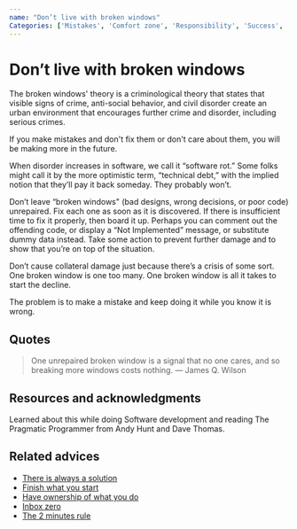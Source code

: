 ```yaml
---
name: "Don’t live with broken windows"
Categories: ['Mistakes', 'Comfort zone', 'Responsibility', 'Success', 'Refactor', 'Problems', 'Integrity', 'Software development']
---
```

# Don’t live with broken windows

The broken windows' theory is a criminological theory that states that visible signs of crime, anti-social behavior, and civil disorder create an urban environment that encourages further crime and disorder, including serious crimes.
 
If you make mistakes and don't fix them or don't care about them, you will be making more in the future.
 
When disorder increases in software, we call it “software rot.” Some folks might call it by the more optimistic term, “technical debt,” with the implied notion that they’ll pay it back someday. They probably won’t.
 
Don’t leave “broken windows" (bad designs, wrong decisions, or poor code) unrepaired. Fix each one as soon as it is discovered. If there is insufficient time to fix it properly, then board it up. Perhaps you can comment out the offending code, or display a “Not Implemented” message, or substitute dummy data instead. Take some action to prevent further damage and to show that you’re on top of the situation.
 
Don’t cause collateral damage just because there’s a crisis of some sort. One broken window is one too many. One broken window is all it takes to start the decline.
 
The problem is to make a mistake and keep doing it while you know it is wrong.

## Quotes

> One unrepaired broken window is a signal that no one cares, and so breaking more windows costs nothing. ― James Q. Wilson

## Resources and acknowledgments

Learned about this while doing Software development and reading The Pragmatic Programmer from Andy Hunt and Dave Thomas.

## Related advices

- [There is always a solution](../There%20is%20always%20a%20solution/index.md)
- [Finish what you start](../Finish%20what%20you%20start/index.md)
- [Have ownership of what you do](../Have%20ownership%20of%20what%20you%20do/index.md)
- [Inbox zero](../Inbox%20zero/index.md)
- [The 2 minutes rule](../The%202%20minutes%20rule/index.md)